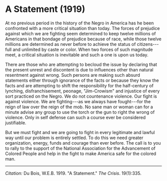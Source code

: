 <!--
title:   A Statement
author:  Du Bois, W.E.B.
journal: The Crisis
year:    1919
volume:  19
issue:   1
pages:   335
-->
# A Statement (1919)

At no previous period in the history of the Negro in America has he been confronted with a more critical situation than today. The forces of prejudice against which we are fighting seem determined to keep twelve millions of Americans in that bondage of prejudice because of race, while those twelve millions are determined as never before to achieve the status of citizens---full and unlimited by caste or color. When two forces of such magnitude meet, a critical situation is inevitable and such a one is upon us today.

There are those who are attempting to becloud the issue by declaring that the present unrest and discontent is due to influences other than natural resentment against wrong. Such persons are making such absurd statements either through ignorance of the facts or because they know the facts and are attempting to shift the responsibility for the half-century of lynching, disfranchisement, peonage, "Jim-Crowism" and injustice of every sort practiced on the Negro. We do not countenance violence. Our fight is against violence. We are fighting---as we always have fought---for the reign of law over the reign of the mob. No sane man or woman
can for a minute advise any group to use the torch or the gun to right the wrong of violence. Only in self defense can such a course ever be considered justifiable.

But we must fight and we are going to fight in every legitimate and lawful way until our problem is entirely settled. To do this we need greater organization, energy, funds and courage than ever before. The call is to you to rally to the support of the National Association for the Advancement of Colored People and help in the fight to make America safe for the colored man.

______________
*Citation:* Du Bois, W.E.B. 1919. "A Statement." *The Crisis*. 19(1):335.
